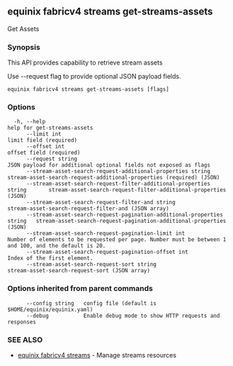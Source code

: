 ## equinix fabricv4 streams get-streams-assets

Get Assets

### Synopsis

This API provides capability to retrieve stream assets

Use --request flag to provide optional JSON payload fields.

```
equinix fabricv4 streams get-streams-assets [flags]
```

### Options

```
  -h, --help                                                                  help for get-streams-assets
      --limit int                                                             limit field (required)
      --offset int                                                            offset field (required)
      --request string                                                        JSON payload for additional optional fields not exposed as flags
      --stream-asset-search-request-additional-properties string              stream-asset-search-request-additional-properties (required) (JSON)
      --stream-asset-search-request-filter-additional-properties string       stream-asset-search-request-filter-additional-properties (JSON)
      --stream-asset-search-request-filter-and string                         stream-asset-search-request-filter-and (JSON array)
      --stream-asset-search-request-pagination-additional-properties string   stream-asset-search-request-pagination-additional-properties (JSON)
      --stream-asset-search-request-pagination-limit int                      Number of elements to be requested per page. Number must be between 1 and 100, and the default is 20.
      --stream-asset-search-request-pagination-offset int                     Index of the first element.
      --stream-asset-search-request-sort string                               stream-asset-search-request-sort (JSON array)
```

### Options inherited from parent commands

```
      --config string   config file (default is $HOME/equinix/equinix.yaml)
      --debug           Enable debug mode to show HTTP requests and responses
```

### SEE ALSO

* [equinix fabricv4 streams](equinix_fabricv4_streams.md)	 - Manage streams resources

